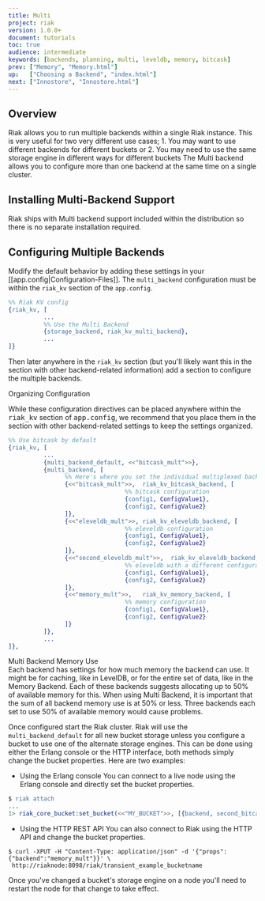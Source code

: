 ```yaml
---
title: Multi
project: riak
version: 1.0.0+
document: tutorials
toc: true
audience: intermediate
keywords: [backends, planning, multi, leveldb, memory, bitcask]
prev: ["Memory", "Memory.html"]
up:   ["Choosing a Backend", "index.html"]
next: ["Innostore", "Innostore.html"]
---
```


## Overview

Riak allows you to run multiple backends within a single Riak instance.  This
is very useful for two very different use cases; 1. You may want to use
different backends for different buckets or 2. You may need to use the same
storage engine in different ways for different buckets The Multi backend allows
you to configure more than one backend at the same time on a single cluster.

## Installing Multi-Backend Support

Riak ships with Multi backend support included within the distribution so there
is no separate installation required.

## Configuring Multiple Backends

Modify the default behavior by adding these settings in your
[[app.config|Configuration-Files]].  The `multi_backend` configuration must be
within the `riak_kv` section of the `app.config`.

```erlang
%% Riak KV config
{riak_kv, [
          ...
          %% Use the Multi Backend
          {storage_backend, riak_kv_multi_backend},
          ...
]}
```

Then later anywhere in the `riak_kv` section (but you'll likely want this in the
section with other backend-related information) add a section to configure the
multiple backends.

<div class="info"><div class="title">Organizing Configuration</div><p>While these configuration directives can be placed anywhere within the <tt>riak_kv</tt> section of <tt>app.config</tt>, we recommend that you place them in the section with other backend-related settings to keep the settings organized.</p></div>

```erlang
%% Use bitcask by default
{riak_kv, [
          ...
          {multi_backend_default, <<"bitcask_mult">>},
          {multi_backend, [
                %% Here's where you set the individual multiplexed backends
                {<<"bitcask_mult">>,  riak_kv_bitcask_backend, [
                                 %% bitcask configuration
                                 {config1, ConfigValue1},
                                 {config2, ConfigValue2}
                ]},
                {<<"eleveldb_mult">>, riak_kv_eleveldb_backend, [
                                 %% eleveldb configuration
                                 {config1, ConfigValue1},
                                 {config2, ConfigValue2}
                ]},
                {<<"second_eleveldb_mult">>,  riak_kv_eleveldb_backend, [
                                 %% eleveldb with a different configuration
                                 {config1, ConfigValue1},
                                 {config2, ConfigValue2}
                ]},
                {<<"memory_mult">>,   riak_kv_memory_backend, [
                                 %% memory configuration
                                 {config1, ConfigValue1},
                                 {config2, ConfigValue2}
                ]}
          ]},
          ...
]},
```

<div class="note"><div class="title">Multi Backend Memory Use</div>Each backend
has settings for how much memory the backend can use. It might be for caching,
like in LevelDB, or for the entire set of data, like in the Memory Backend. Each
of these backends suggests allocating up to 50% of available memory for this.
When using Multi Backend, it is important that the sum of all backend memory
use is at 50% or less. Three backends each set to use 50% of available memory
would cause problems.</div>

Once configured start the Riak cluster.  Riak will use the
`multi_backend_default` for all new bucket storage unless you configure a
bucket to use one of the alternate storage engines.  This can be done using
either the Erlang console or the HTTP interface, both methods simply change the
bucket properties.  Here are two examples:

  * Using the Erlang console
    You can connect to a live node using the Erlang console and directly set
    the bucket properties.
```erlang
$ riak attach
...
1> riak_core_bucket:set_bucket(<<"MY_BUCKET">>, [{backend, second_bitcask_mult}])
```


  * Using the HTTP REST API
    You can also connect to Riak using the HTTP API and change the bucket
    properties.
```
$ curl -XPUT -H "Content-Type: application/json" -d '{"props":{"backend":"memory_mult"}}' \
 http://riaknode:8098/riak/transient_example_bucketname
```

Once you've changed a bucket's storage engine on a node you'll need to restart
the node for that change to take effect.
